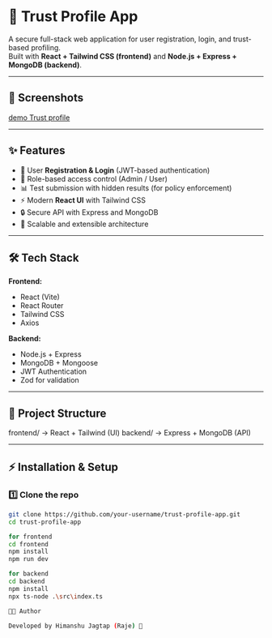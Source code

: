 # 🔐 Trust Profile App

A secure full-stack web application for user registration, login, and trust-based profiling.  
Built with **React + Tailwind CSS (frontend)** and **Node.js + Express + MongoDB (backend)**.

---

## 📸 Screenshots

[demo Trust profile](./frontend/public/TrustProfile.png)

---

## ✨ Features
- 🔑 User **Registration & Login** (JWT-based authentication)
- 👤 Role-based access control (Admin / User)
- 📊 Test submission with hidden results (for policy enforcement)
- ⚡ Modern **React UI** with Tailwind CSS
- 🔒 Secure API with Express and MongoDB
- 🚀 Scalable and extensible architecture

---

## 🛠️ Tech Stack
**Frontend:**
- React (Vite)
- React Router
- Tailwind CSS
- Axios

**Backend:**
- Node.js + Express
- MongoDB + Mongoose
- JWT Authentication
- Zod for validation

---

## 📂 Project Structure

frontend/ → React + Tailwind (UI)
backend/ → Express + MongoDB (API)



---

## ⚡ Installation & Setup

### 1️⃣ Clone the repo
```bash
git clone https://github.com/your-username/trust-profile-app.git
cd trust-profile-app

for frontend 
cd frontend
npm install
npm run dev

for backend 
cd backend
npm install
npx ts-node .\src\index.ts

👨‍💻 Author

Developed by Himanshu Jagtap (Raje) 🚀
